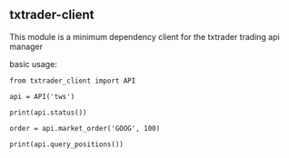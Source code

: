 txtrader-client
---------------

This module is a minimum dependency client for the txtrader trading api manager

basic usage:
```
from txtrader_client import API

api = API('tws')

print(api.status())

order = api.market_order('GOOG', 100)

print(api.query_positions())

```
